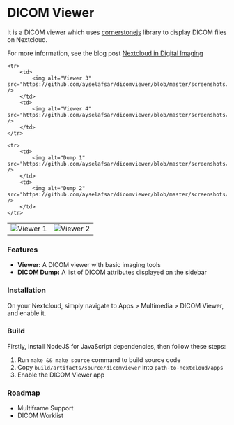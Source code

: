 # DICOM Viewer

It is a DICOM viewer which uses [cornerstonejs](https://github.com/cornerstonejs) library to display DICOM files on Nextcloud.

For more information, see the blog post [Nextcloud in Digital Imaging](https://nextcloud.com/blog/digital-imaging-for-medicine-in-nextcloud/)

<table>
    <tr>
        <td>
            <img alt="Viewer 1" src="https://github.com/ayselafsar/dicomviewer/blob/master/screenshots/viewer1.png" />
        </td>
        <td>
            <img alt="Viewer 2" src="https://github.com/ayselafsar/dicomviewer/blob/master/screenshots/viewer2.png" />
        </td>
    </tr>
    
    <tr>
        <td>
            <img alt="Viewer 3" src="https://github.com/ayselafsar/dicomviewer/blob/master/screenshots/viewer3.png" />
        </td>
        <td>
            <img alt="Viewer 4" src="https://github.com/ayselafsar/dicomviewer/blob/master/screenshots/viewer4.png" />
        </td>
    </tr>
        
    <tr>
        <td>
            <img alt="Dump 1" src="https://github.com/ayselafsar/dicomviewer/blob/master/screenshots/dump1.png" />
        </td>
        <td>
            <img alt="Dump 2" src="https://github.com/ayselafsar/dicomviewer/blob/master/screenshots/dump2.png" />
        </td>
    </tr>
</table>


### Features

* **Viewer:** A DICOM viewer with basic imaging tools
* **DICOM Dump:** A list of DICOM attributes displayed on the sidebar


### Installation

On your Nextcloud, simply navigate to Apps > Multimedia > DICOM Viewer, and enable it.


### Build

Firstly, install NodeJS for JavaScript dependencies, then follow these steps:
1. Run `make && make source` command to build source code
2. Copy `build/artifacts/source/dicomviewer` into `path-to-nextcloud/apps`
3. Enable the DICOM Viewer app


### Roadmap

- Multiframe Support
- DICOM Worklist
